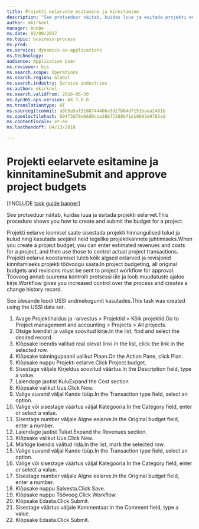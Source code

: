 ```yaml
--- 
title: Projekti eelarvete esitamine ja kinnitamine
description: "See protseduur näitab, kuidas luua ja esitada projekti eelarvet."
author: mkirknel
manager: AnnBe
ms.date: 02/09/2017
ms.topic: business-process
ms.prod: 
ms.service: dynamics-ax-applications
ms.technology: 
audience: Application User
ms.reviewer: bis
ms.search.scope: Operations
ms.search.region: Global
ms.search.industry: Service industries
ms.author: mkirknel
ms.search.validFrom: 2016-06-30
ms.dyn365.ops.version: AX 7.0.0
ms.translationtype: HT
ms.sourcegitcommit: a8b5a5af5108744406a3d2fb84d7151baea2481b
ms.openlocfilehash: 694f3d78e66d0caa28677288bf1e10893e9783ad
ms.contentlocale: et-ee
ms.lasthandoff: 04/13/2018

---
```

# <a name="submit-and-approve-project-budgets"></a><span data-ttu-id="69c63-103">Projekti eelarvete esitamine ja kinnitamine</span><span class="sxs-lookup"><span data-stu-id="69c63-103">Submit and approve project budgets</span></span>

[!INCLUDE [task guide banner](../../includes/task-guide-banner.md)]

<span data-ttu-id="69c63-104">See protseduur näitab, kuidas luua ja esitada projekti eelarvet.</span><span class="sxs-lookup"><span data-stu-id="69c63-104">This procedure shows you how to create and submit the budget for a project.</span></span> 

<span data-ttu-id="69c63-105">Projekti eelarve loomisel saate sisestada projekti hinnangulised tulud ja kulud ning kasutada seejärel neid tegelike projektikannete juhtimiseks.</span><span class="sxs-lookup"><span data-stu-id="69c63-105">When you create a project budget, you can enter estimated revenues and costs for a project, and then use those to control actual project transactions.</span></span> <span data-ttu-id="69c63-106">Projekti eelarve koostamisel tuleb kõik algsed eelarved ja revisjonid kinnitamiseks projekti töövoogu saata.</span><span class="sxs-lookup"><span data-stu-id="69c63-106">In project budgeting, all original budgets and revisions must be sent to project workflow for approval.</span></span> <span data-ttu-id="69c63-107">Töövoog annab suurema kontrolli protsessi üle ja loob muudatuste ajaloo kirje.</span><span class="sxs-lookup"><span data-stu-id="69c63-107">Workflow gives you increased control over the process and creates a change history record.</span></span>

<span data-ttu-id="69c63-108">See ülesande loodi USSI andmekogumit kasutades.</span><span class="sxs-lookup"><span data-stu-id="69c63-108">This task was created using the USSI data set.</span></span>

1. <span data-ttu-id="69c63-109">Avage Projektihaldus ja -arvestus > Projektid > Kõik projektid.</span><span class="sxs-lookup"><span data-stu-id="69c63-109">Go to Project management and accounting > Projects > All projects.</span></span>
2. <span data-ttu-id="69c63-110">Otsige loendist ja valige soovitud kirje.</span><span class="sxs-lookup"><span data-stu-id="69c63-110">In the list, find and select the desired record.</span></span>
3. <span data-ttu-id="69c63-111">Klõpsake loendis valitud real olevat linki.</span><span class="sxs-lookup"><span data-stu-id="69c63-111">In the list, click the link in the selected row.</span></span>
4. <span data-ttu-id="69c63-112">Klõpsake toimingupaanil valikut Plaan.</span><span class="sxs-lookup"><span data-stu-id="69c63-112">On the Action Pane, click Plan.</span></span>
5. <span data-ttu-id="69c63-113">Klõpsake nuppu Projekti eelarve.</span><span class="sxs-lookup"><span data-stu-id="69c63-113">Click Project budget.</span></span>
6. <span data-ttu-id="69c63-114">Sisestage väljale Kirjeldus soovitud väärtus.</span><span class="sxs-lookup"><span data-stu-id="69c63-114">In the Description field, type a value.</span></span>
7. <span data-ttu-id="69c63-115">Laiendage jaotist Kulu</span><span class="sxs-lookup"><span data-stu-id="69c63-115">Expand the Cost section</span></span>
8. <span data-ttu-id="69c63-116">Klõpsake valikut Uus.</span><span class="sxs-lookup"><span data-stu-id="69c63-116">Click New.</span></span>
9. <span data-ttu-id="69c63-117">Valige suvand väljal Kande tüüp.</span><span class="sxs-lookup"><span data-stu-id="69c63-117">In the Transaction type field, select an option.</span></span>
10. <span data-ttu-id="69c63-118">Valige või sisestage väärtus väljal Kategooria.</span><span class="sxs-lookup"><span data-stu-id="69c63-118">In the Category field, enter or select a value.</span></span>
11. <span data-ttu-id="69c63-119">Sisestage number väljale Algne eelarve.</span><span class="sxs-lookup"><span data-stu-id="69c63-119">In the Original budget field, enter a number.</span></span>
12. <span data-ttu-id="69c63-120">Laiendage jaotist Tulud.</span><span class="sxs-lookup"><span data-stu-id="69c63-120">Expand the Revenues section.</span></span>
13. <span data-ttu-id="69c63-121">Klõpsake valikut Uus.</span><span class="sxs-lookup"><span data-stu-id="69c63-121">Click New.</span></span>
14. <span data-ttu-id="69c63-122">Märkige loendis valitud rida.</span><span class="sxs-lookup"><span data-stu-id="69c63-122">In the list, mark the selected row.</span></span>
15. <span data-ttu-id="69c63-123">Valige suvand väljal Kande tüüp.</span><span class="sxs-lookup"><span data-stu-id="69c63-123">In the Transaction type field, select an option.</span></span>
16. <span data-ttu-id="69c63-124">Valige või sisestage väärtus väljal Kategooria.</span><span class="sxs-lookup"><span data-stu-id="69c63-124">In the Category field, enter or select a value.</span></span>
17. <span data-ttu-id="69c63-125">Sisestage number väljale Algne eelarve.</span><span class="sxs-lookup"><span data-stu-id="69c63-125">In the Original budget field, enter a number.</span></span>
18. <span data-ttu-id="69c63-126">Klõpsake nuppu Salvesta.</span><span class="sxs-lookup"><span data-stu-id="69c63-126">Click Save.</span></span>
19. <span data-ttu-id="69c63-127">Klõpsake nuppu Töövoog.</span><span class="sxs-lookup"><span data-stu-id="69c63-127">Click Workflow.</span></span>
20. <span data-ttu-id="69c63-128">Klõpsake Edasta.</span><span class="sxs-lookup"><span data-stu-id="69c63-128">Click Submit.</span></span>
21. <span data-ttu-id="69c63-129">Sisestage väärtus väljale Kommentaar.</span><span class="sxs-lookup"><span data-stu-id="69c63-129">In the Comment field, type a value.</span></span>
22. <span data-ttu-id="69c63-130">Klõpsake Edasta.</span><span class="sxs-lookup"><span data-stu-id="69c63-130">Click Submit.</span></span>



